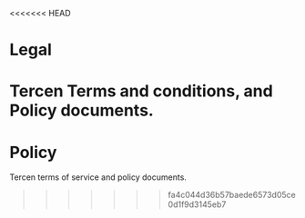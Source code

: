 <<<<<<< HEAD
# Legal
Tercen Terms and conditions, and Policy documents.
=======
# Policy
Tercen terms of service and policy documents.
>>>>>>> fa4c044d36b57baede6573d05ce0d1f9d3145eb7
